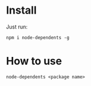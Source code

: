 # Install 

Just run:

``` 
npm i node-dependents -g
```

# How to use

```
node-dependents <package name>
```

